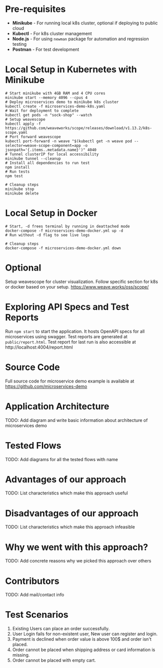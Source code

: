 # Pre-requisites
- **Minikube** - For running local k8s cluster, optional if deploying to public cloud
- **Kubectl** - For k8s cluster management
- **Node.js** - For using `newman` package for automation and regression testing
- **Postman** - For test development

# Local Setup in Kubernetes with Minikube
```
# Start minikube with 4GB RAM and 4 CPU cores
minikube start --memory 4096 --cpus 4
# Deploy microservices demo to minikube k8s cluster
kubectl create -f microservices-demo-k8s.yaml
# Wait for deployment to complete
kubectl get pods -n "sock-shop" --watch
# Setup weavescope
kubectl apply -f https://github.com/weaveworks/scope/releases/download/v1.13.2/k8s-scope.yaml
# Port forward weavescope
kubectl port-forward -n weave "$(kubectl get -n weave pod --selector=weave-scope-component=app -o jsonpath='{.items..metadata.name}')" 4040
# Tunnel clusterIP for local accessibility
minikube tunnel --cleanup
# Install all dependencies to run test
npm install
# Run tests
npm test

# Cleanup steps
minikube stop
minikube delete
```

# Local Setup in Docker
```
# Start, -d frees terminal by running in deattached mode
docker-compose -f microservices-demo-docker.yml up -d
# Run without -d flag to see live logs

# Cleanup steps
docker-compose -f microservices-demo-docker.yml down
```

# Optional
Setup weavescope for cluster visualization. Follow specific section for k8s or docker based on your setup.
https://www.weave.works/oss/scope/

# Exploring API Specs and Test Reports
Run `npm start` to start the application. It hosts OpenAPI specs for all microservices
using swagger. Test reports are generated at `public/report.html`. Test report for last run is also accessible at http://localhost:4004/report.html

# Source Code
Full source code for microservice demo example is available at https://github.com/microservices-demo

# Application Architecture
TODO: Add diagram and write basic information about architecture of microservices demo

# Tested Flows
TODO: Add diagrams for all the tested flows with name

# Advantages of our approach
TODO: List characteristics which make this approach useful

# Disadvantages of our approach
TODO: List characteristics which make this approach infeasible

# Why we went with this approach?
TODO: Add concrete reasons why we picked this approach over others

# Contributors
TODO: Add mail/contact info

# Test Scenarios
1. Existing Users can place an order successfully.
2. User Login fails for non-existent user, New user can register and login.
3. Payment is declined when order value is above 100$ and order isn't placed.
4. Order cannot be placed when shipping address or card information is missing.
5. Order cannot be placed with empty cart.